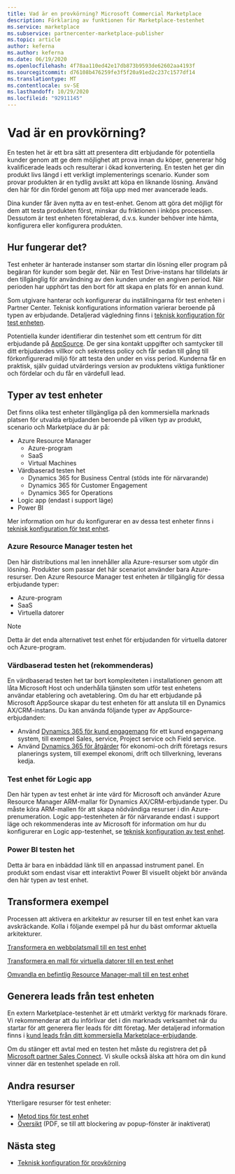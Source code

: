 ```yaml
---
title: Vad är en provkörning? Microsoft Commercial Marketplace
description: Förklaring av funktionen för Marketplace-testenhet
ms.service: marketplace
ms.subservice: partnercenter-marketplace-publisher
ms.topic: article
author: keferna
ms.author: keferna
ms.date: 06/19/2020
ms.openlocfilehash: 4f78aa110ed42e17db873b9593de62602aa4193f
ms.sourcegitcommit: d76108b476259fe3f5f20a91ed2c237c1577df14
ms.translationtype: MT
ms.contentlocale: sv-SE
ms.lasthandoff: 10/29/2020
ms.locfileid: "92911145"
---
```

# <a name="what-is-a-test-drive"></a>Vad är en provkörning?

En testen het är ett bra sätt att presentera ditt erbjudande för potentiella kunder genom att ge dem möjlighet att prova innan du köper, genererar hög kvalificerade leads och resulterar i ökad konvertering. En testen het ger din produkt livs längd i ett verkligt implementerings scenario. Kunder som provar produkten är en tydlig avsikt att köpa en liknande lösning. Använd den här för din fördel genom att följa upp med mer avancerade leads.

Dina kunder får även nytta av en test-enhet. Genom att göra det möjligt för dem att testa produkten först, minskar du friktionen i inköps processen. Dessutom är test enheten företablerad, d.v.s. kunder behöver inte hämta, konfigurera eller konfigurera produkten.

## <a name="how-does-it-work"></a>Hur fungerar det?

Test enheter är hanterade instanser som startar din lösning eller program på begäran för kunder som begär det. När en Test Drive-instans har tilldelats är den tillgänglig för användning av den kunden under en angiven period. När perioden har upphört tas den bort för att skapa en plats för en annan kund.

Som utgivare hanterar och konfigurerar du inställningarna för test enheten i Partner Center. Teknisk konfigurations information varierar beroende på typen av erbjudande. Detaljerad vägledning finns i [teknisk konfiguration för test enheten](https://docs.microsoft.com/azure/marketplace/test-drive-technical-configuration).

Potentiella kunder identifierar din testenhet som ett centrum för ditt erbjudande på [AppSource](https://appsource.microsoft.com/en-US/). De ger sina kontakt uppgifter och samtycker till ditt erbjudandes villkor och sekretess policy och får sedan till gång till förkonfigurerad miljö för att testa den under en viss period. Kunderna får en praktisk, själv guidad utvärderings version av produktens viktiga funktioner och fördelar och du får en värdefull lead.

## <a name="types-of-test-drives"></a>Typer av test enheter

Det finns olika test enheter tillgängliga på den kommersiella marknads platsen för utvalda erbjudanden beroende på vilken typ av produkt, scenario och Marketplace du är på:

- Azure Resource Manager
    - Azure-program
    - SaaS
    - Virtual Machines
- Värdbaserad testen het
    - Dynamics 365 for Business Central (stöds inte för närvarande)
    - Dynamics 365 för Customer Engagement
    - Dynamics 365 for Operations
- Logic app (endast i support läge)
- Power BI

Mer information om hur du konfigurerar en av dessa test enheter finns i [teknisk konfiguration för test enhet](https://docs.microsoft.com/azure/marketplace/test-drive-technical-configuration). 

### <a name="azure-resource-manager-test-drive"></a>Azure Resource Manager testen het

Den här distributions mal len innehåller alla Azure-resurser som utgör din lösning. Produkter som passar det här scenariot använder bara Azure-resurser. Den Azure Resource Manager test enheten är tillgänglig för dessa erbjudande typer: 

- Azure-program
- SaaS
- Virtuella datorer

>[!NOTE]
>Detta är det enda alternativet test enhet för erbjudanden för virtuella datorer och Azure-program.

### <a name="hosted-test-drive-recommended"></a>Värdbaserad testen het (rekommenderas)

En värdbaserad testen het tar bort komplexiteten i installationen genom att låta Microsoft Host och underhålla tjänsten som utför test enhetens användar etablering och avetablering. Om du har ett erbjudande på Microsoft AppSource skapar du test enheten för att ansluta till en Dynamics AX/CRM-instans. Du kan använda följande typer av AppSource-erbjudanden:

- Använd [Dynamics 365 för kund engagemang](partner-center-portal/create-new-customer-engagement-offer.md) för ett kund engagemang system, till exempel Sales, service, Project service och Field service.
- Använd [Dynamics 365 för åtgärder](partner-center-portal/create-new-operations-offer.md) för ekonomi-och drift företags resurs planerings system, till exempel ekonomi, drift och tillverkning, leverans kedja.

### <a name="logic-app-test-drive"></a>Test enhet för Logic app

Den här typen av test enhet är inte värd för Microsoft och använder Azure Resource Manager ARM-mallar för Dynamics AX/CRM-erbjudande typer. Du måste köra ARM-mallen för att skapa nödvändiga resurser i din Azure-prenumeration. Logic app-testenheten är för närvarande endast i support läge och rekommenderas inte av Microsoft för information om hur du konfigurerar en Logic app-testenhet, se [teknisk konfiguration av test enhet](https://docs.microsoft.com/azure/marketplace/test-drive-technical-configuration).

### <a name="power-bi-test-drive"></a>Power BI testen het

Detta är bara en inbäddad länk till en anpassad instrument panel. En produkt som endast visar ett interaktivt Power BI visuellt objekt bör använda den här typen av test enhet.

## <a name="transforming-examples"></a>Transformera exempel

Processen att aktivera en arkitektur av resurser till en test enhet kan vara avskräckande. Kolla i följande exempel på hur du bäst omformar aktuella arkitekturer.

[Transformera en webbplatsmall till en test enhet](https://github.com/Azure/AzureTestDrive/wiki/Transforming-Website-Deployment-Template-for-Test-Drive)

[Transformera en mall för virtuella datorer till en test enhet](https://github.com/Azure/AzureTestDrive/wiki/Transforming-Virtual-Machine-Deployment-Template-for-Test-Drive)

[Omvandla en befintlig Resource Manager-mall till en test enhet](https://github.com/Azure/AzureTestDrive/wiki/Deploying-Existing-Solutions)

## <a name="generate-leads-from-your-test-drive"></a>Generera leads från test enheten

En extern Marketplace-testenhet är ett utmärkt verktyg för marknads förare. Vi rekommenderar att du införlivar det i din marknads verksamhet när du startar för att generera fler leads för ditt företag. Mer detaljerad information finns i [kund leads från ditt kommersiella Marketplace-erbjudande](https://github.com/MicrosoftDocs/azure-docs/blob/master/articles/marketplace/partner-center-portal/commercial-marketplace-get-customer-leads.md).

Om du stänger ett avtal med en testen het måste du registrera det på [Microsoft partner Sales Connect](https://support.microsoft.com/help/3155788/getting-started-with-microsoft-partner-sales-connect). Vi skulle också älska att höra om din kund vinner där en testenhet spelade en roll.

## <a name="other-resources"></a>Andra resurser

Ytterligare resurser för test enheter:

- [Metod tips för test enhet](https://github.com/Azure/AzureTestDrive/wiki/Test-Drive-Best-Practices)
- [Översikt](https://assetsprod.microsoft.com/mpn/azure-marketplace-appsource-test-drives.pdf) (PDF, se till att blockering av popup-fönster är inaktiverat)

## <a name="next-step"></a>Nästa steg

- [Teknisk konfiguration för provkörning](test-drive-technical-configuration.md)

